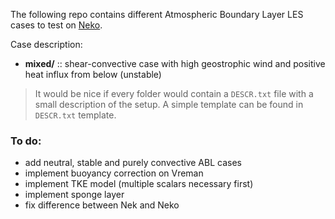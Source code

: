 The following repo contains different Atmospheric Boundary Layer LES cases to test on [Neko](https://github.com/ExtremeFLOW/neko).  

Case description:
- **mixed/** :: shear-convective case with high geostrophic wind and positive heat influx from below (unstable)  

>It would be nice if every folder would contain a `DESCR.txt` file with a small description of the setup. A simple template can be found in `DESCR.txt` template.  


### To do:
- add neutral, stable and purely convective ABL cases
- implement buoyancy correction on Vreman
- implement TKE model (multiple scalars necessary first)
- implement sponge layer
- fix difference between Nek and Neko
